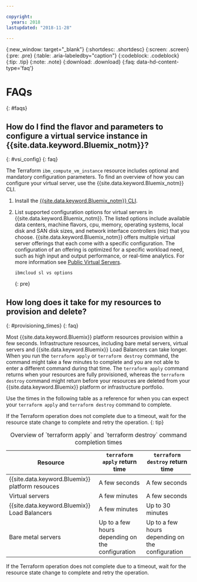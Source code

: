 ```yaml
---

copyright:
  years: 2018
lastupdated: "2018-11-28"

---
```


{:new_window: target="_blank"}
{:shortdesc: .shortdesc}
{:screen: .screen}
{:pre: .pre}
{:table: .aria-labeledby="caption"}
{:codeblock: .codeblock}
{:tip: .tip}
{:note: .note}
{:download: .download}
{:faq: data-hd-content-type='faq'}

# FAQs
{: #faqs}

## How do I find the flavor and parameters to configure a virtual service instance in {{site.data.keyword.Bluemix_notm}}? 
{: #vsi_config}
{: faq}

The Terraform `ibm_compute_vm_instance` resource includes optional and mandatory configuration parameters. To find an overview of how you can configure your virtual server, use the {{site.data.keyword.Bluemix_notm}} CLI.  

1. Install the [{{site.data.keyword.Bluemix_notm}} CLI](/docs/cli/reference/ibmcloud/download_cli.html#install_use). 

2. List supported configuration options for virtual servers in {{site.data.keyword.Bluemix_notm}}. The listed options include available data centers, machine flavors, cpu, memory, operating systems, local disk and SAN disk sizes, and network interface controllers (nic) that you choose. {{site.data.keyword.Bluemix_notm}} offers multiple virtual server offerings that each come with a specific configuration. The configuration of an offering is optimized for a specific workload need, such as high input and output performance, or real-time analytics. For more information see [Public Virtual Servers](/docs/vsi/vsi_public.html#public-virtual-servers). 
   ```
   ibmcloud sl vs options
   ```
   {: pre}


## How long does it take for my resources to provision and delete?
{: #provisioning_times}
{: faq}

Most {{site.data.keyword.Bluemix}} platform resources provision within a few seconds. Infrastructure resources, including bare metal servers, virtual servers and {{site.data.keyword.Bluemix}} Load Balancers can take longer. When you run the `terraform apply` or `terraform destroy` command, the command might take a few minutes to complete and you are not able to enter a different command during that time. The `terraform apply` command returns when your resources are fully provisioned, whereas the `terraform destroy` command might return before your resources are deleted from your {{site.data.keyword.Bluemix}} platform or infrastructure portfolio. 

Use the times in the following table as a reference for when you can expect your `terraform apply` and `terraform destroy` command to complete. 

If the Terraform operation does not complete due to a timeout, wait for the resource state change to complete and retry the operation. 
{: tip}

<table>
<caption>Overview of `terraform apply` and `terraform destroy` command completion times</caption>
<thead>
<th>Resource</th>
<th><code>terraform apply</code> return time</th>
<th><code>terraform destroy</code> return time</th>
</thead>
<tbody>
<tr>
<td>{{site.data.keyword.Bluemix}} platform resouces</td>
<td>A few seconds</td>
<td>A few seconds</td>
</tr>
<tr>
<td>Virtual servers</td>
<td>A few minutes</td>
<td>A few seconds</td>
</tr>
<tr>
<td>{{site.data.keyword.Bluemix}} Load Balancers</td>
<td>A few minutes</td>
<td>Up to 30 minutes</td>
</tr>
<tr>
<td>Bare metal servers</td>
<td>Up to a few hours depending on the configuration</td>
<td>Up to a few hours depending on the configuration</td>
</tr>
</tbody>
</table>
  
    

If the Terraform operation does not complete due to a timeout, wait for the resource state change to complete and retry the operation. 
